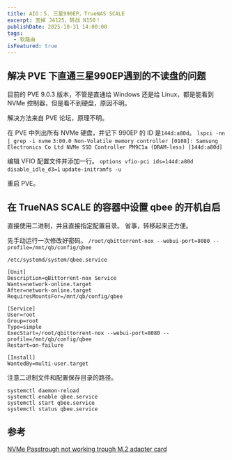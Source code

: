 ```yaml
---
title: AIO：5. 三星990EP，TrueNAS SCALE
excerpt: 丟掉 J4125，转战 N150！
publishDate: 2025-10-31 14:00:00
tags:
  - 软路由
isFeatured: true
---
```


## 解决 PVE 下直通三星990EP遇到的不读盘的问题
目前的 PVE 9.0.3 版本，不管是直通给 Windows 还是给 Linux，都是能看到 NVMe 控制器，但是看不到硬盘，原因不明。

解决方法来自 PVE 论坛，原理不明。

在 PVE 中列出所有 NVMe 硬盘，并记下 990EP 的 ID 是```144d:a80d```。
```lspci -nn | grep -i nvme```
```3:00.0 Non-Volatile memory controller [0108]: Samsung Electronics Co Ltd NVMe SSD Controller PM9C1a (DRAM-less) [144d:a80d]```

编辑 VFIO 配置文件并添加一行。
```options vfio-pci ids=144d:a80d disable_idle_d3=1```
```update-initramfs -u```

重启 PVE。


## 在 TrueNAS SCALE 的容器中设置 qbee 的开机自启
直接使用二进制，并且直接指定配置目录。
省事，转移起来还方便。

先手动运行一次修改好密码。
```/root/qbittorrent-nox --webui-port=8080 --profile=/mnt/qb/config/qbee```

```/etc/systemd/system/qbee.service```
```
[Unit]
Description=qBittorrent-nox Service
Wants=network-online.target
After=network-online.target
RequiresMountsFor=/mnt/qb/config/qbee

[Service]
User=root
Group=root
Type=simple
ExecStart=/root/qbittorrent-nox --webui-port=8080 --profile=/mnt/qb/config/qbee
Restart=on-failure

[Install]
WantedBy=multi-user.target
```
注意二进制文件和配置保存目录的路径。

```
systemctl daemon-reload
systemctl enable qbee.service
systemctl start qbee.service
systemctl status qbee.service
```


## 参考
[NVMe Passtrough not working trough M.2 adapter card](https://forum.proxmox.com/threads/nvme-passtrough-not-working-trough-m-2-adapter-card.163601/)